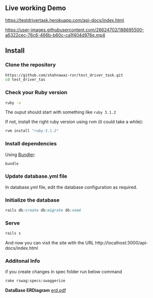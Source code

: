 ## Live working Demo
https://testdrivertask.herokuapp.com/api-docs/index.html



https://user-images.githubusercontent.com/26624702/188695500-a6322cec-76c6-466b-b60c-ca1f404d976e.mp4



## Install

### Clone the repository

```bash
https://github.com/shahnawaz-ror/test_driver_task.git
cd test_driver_tas

```

### Check your Ruby version

```bash
ruby -v
```

The ouput should start with something like `ruby 3.1.2`

If not, install the right ruby version using rvm (it could take a while):

```bash
rvm install "ruby-3.1.2"
```

### Install dependencies

Using [Bundler](https://github.com/bundler/bundler):

```bash
bundle
```

### Update database.yml file
In database.yml file, edit the database configuration as required.

### Initialize the database

```ruby
rails db:create db:migrate db:seed
```

### Serve

```ruby
rails s
```
And now you can visit the site with the URL http://localhost:3000/api-docs/index.html

### Additonal Info
if you create changes in spec folder
run below command

```bash
rake rswag:specs:swaggerize 
```
**DataBase ERDiagram**
[erd.pdf](https://github.com/shahnawaz-ror/test_driver_task/files/9497744/erd.pdf)
